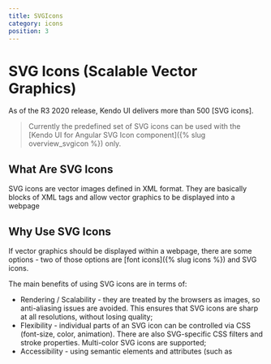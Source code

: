 ```yaml
---
title: SVGIcons
category: icons
position: 3
---
```


# SVG Icons (Scalable Vector Graphics)
As of the R3 2020 release, Kendo UI delivers more than 500 [SVG icons].

> Currently the predefined set of SVG icons can be used with the [Kendo UI for Angular SVG Icon component]({% slug overview_svgicon %}) only.

## What Are SVG Icons
SVG icons are vector images defined in XML format. They are basically blocks of XML tags and allow vector graphics to be displayed into a webpage

## Why Use SVG Icons
If vector graphics should be displayed within a webpage, there are some options - two of those options are [font icons]({% slug icons %}) and SVG icons.

The main benefits of using SVG icons are in terms of:

* Rendering / Scalability - they are treated by the browsers as images, so anti-aliasing issues are avoided. This ensures that SVG icons are sharp at all resolutions, without losing quality;
* Flexibility - individual parts of an SVG icon can be controlled via CSS (font-size, color, animation). There are also SVG-specific CSS filters and stroke properties. Multi-color SVG icons are supported;
* Accessibility - using semantic elements and attributes (such as <title>, <desc>, `aria-labelledby` etc.) makes them accessible to screen readers, search engines and other devices.

## Basic Usage

To use the Kendo UI SVG icons, please check the [Kendo UI for Angular SVG Icon component]({% slug overview_svgicon %}).

## List of SVG Icons

All predefined Kendo UI SVG icons can be found [in this list]({% slug overview_svgicon %}#toc-svg-icons-list).
